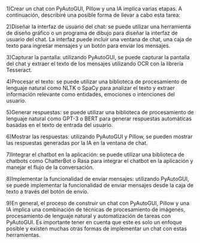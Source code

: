 1)Crear un chat con PyAutoGUI, Pillow y una IA implica varias etapas. A continuación, describiré una posible forma de llevar a cabo esta tarea:

2)Diseñar la interfaz de usuario del chat: se puede utilizar una herramienta de diseño gráfico o un programa de dibujo para diseñar la interfaz de usuario del chat. La interfaz puede incluir una ventana de chat, una caja de texto para ingresar mensajes y un botón para enviar los mensajes.

3)Capturar la pantalla: utilizando PyAutoGUI, se puede capturar la pantalla del chat y extraer el texto de los mensajes utilizando OCR con la librería Tesseract.

4)Procesar el texto: se puede utilizar una biblioteca de procesamiento de lenguaje natural como NLTK o SpaCy para analizar el texto y extraer información relevante como entidades, emociones o intenciones del usuario.

5)Generar respuestas: se puede utilizar una biblioteca de procesamiento de lenguaje natural como GPT-3 o BERT para generar respuestas automáticas basadas en el texto de entrada del usuario.

6)Mostrar las respuestas: utilizando PyAutoGUI y Pillow, se pueden mostrar las respuestas generadas por la IA en la ventana de chat.

7)Integrar el chatbot en la aplicación: se puede utilizar una biblioteca de chatbots como ChatterBot o Rasa para integrar el chatbot en la aplicación y manejar el flujo de la conversación.

8)Implementar la funcionalidad de enviar mensajes: utilizando PyAutoGUI, se puede implementar la funcionalidad de enviar mensajes desde la caja de texto a través del botón de envío.

9)En general, el proceso de construir un chat con PyAutoGUI, Pillow y una IA implica una combinación de técnicas de procesamiento de imágenes, procesamiento de lenguaje natural y automatización de tareas con PyAutoGUI. Es importante tener en cuenta que este es solo un enfoque posible y existen muchas otras formas de implementar un chat con estas herramientas.